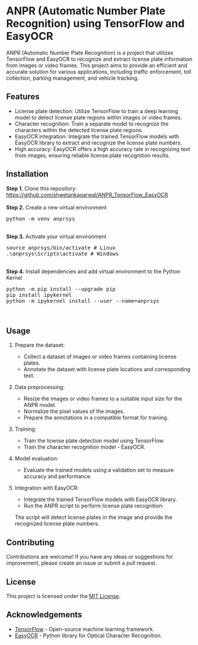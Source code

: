 # ANPR (Automatic Number Plate Recognition) using TensorFlow and EasyOCR

ANPR (Automatic Number Plate Recognition) is a project that utilizes TensorFlow and EasyOCR to recognize and extract license plate information from images or video frames. This project aims to provide an efficient and accurate solution for various applications, including traffic enforcement, toll collection, parking management, and vehicle tracking.

## Features

- License plate detection: Utilize TensorFlow to train a deep learning model to detect license plate regions within images or video frames.
- Character recognition: Train a separate model to recognize the characters within the detected license plate regions.
- EasyOCR integration: Integrate the trained TensorFlow models with EasyOCR library to extract and recognize the license plate numbers.
- High accuracy: EasyOCR offers a high accuracy rate in recognizing text from images, ensuring reliable license plate recognition results.

## Installation

<b>Step 1.</b> Clone this repository: https://github.com/shwetankagarwal/ANPR_TensorFlow_EasyOCR
<br/><br/>
<b>Step 2.</b> Create a new virtual environment 
<pre>
python -m venv anprsys
</pre> 
<br/>
<b>Step 3.</b> Activate your virtual environment
<pre>
source anprsys/bin/activate # Linux
.\anprsys\Scripts\activate # Windows 
</pre>
<br/>
<b>Step 4.</b> Install dependencies and add virtual environment to the Python Kernel
<pre>
python -m pip install --upgrade pip
pip install ipykernel
python -m ipykernel install --user --name=anprsys
</pre>
<br/>

## Usage

1. Prepare the dataset:
   - Collect a dataset of images or video frames containing license plates.
   - Annotate the dataset with license plate locations and corresponding text.

2. Data preprocessing:
   - Resize the images or video frames to a suitable input size for the ANPR model.
   - Normalize the pixel values of the images.
   - Prepare the annotations in a compatible format for training.

3. Training:
   - Train the license plate detection model using TensorFlow.
   - Train the character recognition model - EasyOCR.

4. Model evaluation:
   - Evaluate the trained models using a validation set to measure accuracy and performance.

5. Integration with EasyOCR:
   - Integrate the trained TensorFlow models with EasyOCR library.
   - Run the ANPR script to perform license plate recognition:

   The script will detect license plates in the image and provide the recognized license plate numbers.

## Contributing

Contributions are welcome! If you have any ideas or suggestions for improvement, please create an issue or submit a pull request.

## License

This project is licensed under the [MIT License](https://opensource.org/licenses/MIT).

## Acknowledgements

- [TensorFlow](https://www.tensorflow.org/) - Open-source machine learning framework.
- [EasyOCR](https://github.com/JaidedAI/EasyOCR) - Python library for Optical Character Recognition.

